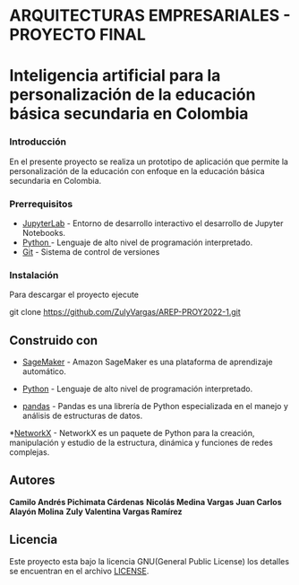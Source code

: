 # ARQUITECTURAS EMPRESARIALES - PROYECTO FINAL

# Inteligencia artificial para la personalización de la educación básica secundaria en Colombia

### Introducción 

En el presente proyecto se realiza un prototipo de aplicación que permite la personalización de la educación con enfoque en la educación básica secundaria en Colombia.


### Prerrequisitos


* [JupyterLab](https://jupyter.org) - Entorno de desarrollo interactivo el desarrollo de Jupyter Notebooks. 
* [Python ](https://www.python.org) - Lenguaje de alto nivel de programación interpretado.
* [Git](https://git-scm.com/) - Sistema de control de versiones

### Instalación


Para descargar el proyecto ejecute 

   git clone https://github.com/ZulyVargas/AREP-PROY2022-1.git

## Construido con 

* [SageMaker](https://aws.amazon.com/es/sagemaker/) - Amazon SageMaker es una plataforma de aprendizaje automático.

* [Python](https://www.python.org) - Lenguaje de alto nivel de programación interpretado.

* [pandas](https://pandas.pydata.org) - Pandas es una librería de Python especializada en el manejo y análisis de estructuras de datos.

*[NetworkX](https://networkx.org) - NetworkX es un paquete de Python para la creación, manipulación y estudio de la estructura, dinámica y funciones de redes complejas.


## Autores
**Camilo Andrés Pichimata Cárdenas**
**Nicolás Medina Vargas**
**Juan Carlos Alayón Molina**
**Zuly Valentina Vargas Ramírez** 

## Licencia

Este proyecto esta bajo la licencia GNU(General Public License) los detalles se encuentran en el archivo [LICENSE](LICENSE.txt).
